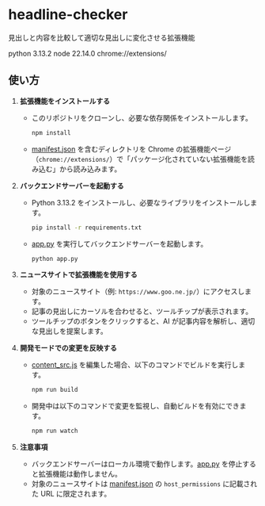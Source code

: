 # headline-checker

見出しと内容を比較して適切な見出しに変化させる拡張機能

python 3.13.2
node 22.14.0
chrome://extensions/

## 使い方

1. **拡張機能をインストールする**

   - このリポジトリをクローンし、必要な依存関係をインストールします。
     ```bash
     npm install
     ```
   - [manifest.json](http://_vscodecontentref_/0) を含むディレクトリを Chrome の拡張機能ページ（`chrome://extensions/`）で「パッケージ化されていない拡張機能を読み込む」から読み込みます。

2. **バックエンドサーバーを起動する**

   - Python 3.13.2 をインストールし、必要なライブラリをインストールします。
     ```bash
     pip install -r requirements.txt
     ```
   - [app.py](http://_vscodecontentref_/1) を実行してバックエンドサーバーを起動します。
     ```bash
     python app.py
     ```

3. **ニュースサイトで拡張機能を使用する**

   - 対象のニュースサイト（例: `https://www.goo.ne.jp/`）にアクセスします。
   - 記事の見出しにカーソルを合わせると、ツールチップが表示されます。
   - ツールチップのボタンをクリックすると、AI が記事内容を解析し、適切な見出しを提案します。

4. **開発モードでの変更を反映する**

   - [content_src.js](http://_vscodecontentref_/2) を編集した場合、以下のコマンドでビルドを実行します。
     ```bash
     npm run build
     ```
   - 開発中は以下のコマンドで変更を監視し、自動ビルドを有効にできます。
     ```bash
     npm run watch
     ```

5. **注意事項**
   - バックエンドサーバーはローカル環境で動作します。[app.py](http://_vscodecontentref_/3) を停止すると拡張機能は動作しません。
   - 対象のニュースサイトは [manifest.json](http://_vscodecontentref_/4) の `host_permissions` に記載された URL に限定されます。
